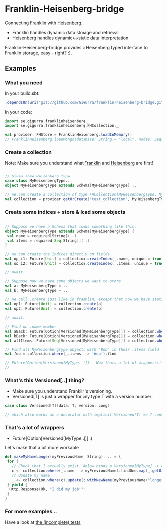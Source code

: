 # Franklin-Heisenberg-bridge
Connecting [Franklin](https://github.com/GiGurra/franklin) with [Heisenberg](https://github.com/GiGurra/heisenberg)..

* Franklin handles dynamic data storage and retrieval
* Heisenberg handles dynamic<->static data interpretation.

Franklin-Heisenberg-bridge provides a Heisenberg typed interface to Franklin storage, easy - right? :).

## Examples

### What you need

In your build.sbt:
```sbt
.dependsOn(uri("git://github.com/GiGurra/franklin-heisenberg-bridge.git#0.1.12"))
```
In your code:
```scala
import se.gigurra.franklinheisenberg._
import se.gigurra.franklinheisenberg.FHCollection._

val provider: FHStore = FranklinHeisenberg.loadInMemory()
// FranklinHeisenberg.loadMongo(database: String = "local", nodes: Seq[String] = Seq("127.0.0.1:27017"), codec: BsonCodec = DefaultBsonCodec)

```

### Create a collection

Note: Make sure you understand what [Franklin](https://github.com/GiGurra/franklin) and [Heisenberg](https://github.com/GiGurra/heisenberg) are first!

```scala

// Given some Heisenberg type
case class MyHeisenbergType... 
object MyHeisenbergType extends Schema[MyHeisenbergType] ..

// We can create a collection of type FHCollection[MyHeisenbergType, MyHeisenbergType.type]
val collection = provider.getOrCreate("test_collection", MyHeisenbergType)

```


### Create some indices + store & load some objects

```scala

// Suppose we have a Schema that looks something like this:
object MyHeisenbergType extends Schema[MyHeisenbergType] {
 val name = required[String](..)
 val items = required[Seq[String]](..)
}

// We can create the indices directly on fields
val op_i1: Future[Unit] = collection.createIndex(_.name, unique = true)
val op_i2: Future[Unit] = collection.createIndex(_.items, unique = true)

// await..

// Suppose now we have some objects we want to store
val a: MyHeisenbergType = ..
val b: MyHeisenbergType = ..

// We call .create just like in franklin, except that now we have static typing!
val op1: Future[Unit] = collection.create(a)
val op2: Future[Unit] = collection.create(b)

// await..

// Find on .name member
val aBack: Future[Option[Versioned[MyHeisenbergType]]] = collection.where(_.name --> a.name).findOne
val bBack: Future[Option[Versioned[MyHeisenbergType]]] = collection.where(b).findOne
val allItems: Future[Seq[Versioned[MyHeisenbergType]]] = collection.where().findAll

// Find all MyHeisenbergType objects with "Bob" in their .items field
val foo = collection.where(_.items --> "Bob").find

// Future[Option[Versioned[MyType..]]] - Wow thats a lot of wrappers!!!
// 

```

### What's this Versioned[..] thing?

* Make sure you understand Franklin's versioning.
* Versioned[T] is just a wrapper for any type T with a version number:

```scala
case class Versioned[T](data: T, version: Long)

// which also works as a decorator with implicit Versioned[T] => T conversion
```


### That's a lot of wrappers

* Future[Option[Versioned[MyType..]]]  :(

Let's make that a bit more workable

```scala
def makeMyNameLonger(myPreviousName: String): .. = {
 for {
   // Check that I actually exist. Below binds a Versioned[MyType] -> c
   c <- collection.where(_.name --> myPreviousName).findOne.map(_.getOrElse(..))
   // Update my name
   _ <- collection.where(c).update(c.withNewName(myPreviousName+"longer!"), expectVersion = c.version)
 } yield {
  Http.Response(Ok, "I did my job!")
 }
}

```


### For more examples ..

Have a look at [the (incomplete) tests](https://github.com/GiGurra/franklin-heisenberg-bridge/blob/master/src/test/scala/se/gigurra/franklinheisenberg/FHCollectionTest.scala)

